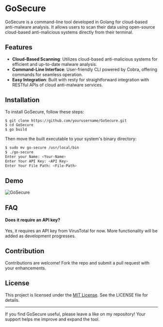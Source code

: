 # GoSecure

GoSecure is a command-line tool developed in Golang for cloud-based anti-malware analysis. It allows users to scan their data using open-source cloud-based anti-malicious systems directly from their terminal.

## Features

- **Cloud-Based Scanning**: Utilizes cloud-based anti-malicious systems for efficient and up-to-date malware analysis.
- **Command-Line Interface**: User-friendly CLI powered by Cobra, offering commands for seamless operation.
- **Easy Integration**: Built with resty for straightforward integration with RESTful APIs of cloud anti-malware services.

## Installation

To install GoSecure, follow these steps:

```bash
$ git clone https://github.com/yourusername/GoSecure.git
$ cd GoSecure
$ go build
```

Then move the built executable to your system's binary directory:

```bash
$ sudo mv go-secure /usr/local/bin
$ ./go-secure
Enter your Name: <Your-Name>
Enter Your API Key: <API Key>
Enter Your File Path: <File-Path>
```

## Demo

![GoSecure](https://github.com/Er-Sadiq/Go-Secure/assets/125464939/63110286-49e8-4339-970e-5fcbac5235bd)

## FAQ

#### Does it require an API key?

Yes, it requires an API key from VirusTotal for now. More functionality will be added as development progresses.

## Contribution

Contributions are welcome! Fork the repo and submit a pull request with your enhancements.

## License

This project is licensed under the [MIT License](https://choosealicense.com/licenses/mit/). See the LICENSE file for details.

---

If you find GoSecure useful, please leave a like on my repository! Your support helps me improve and expand the tool.
